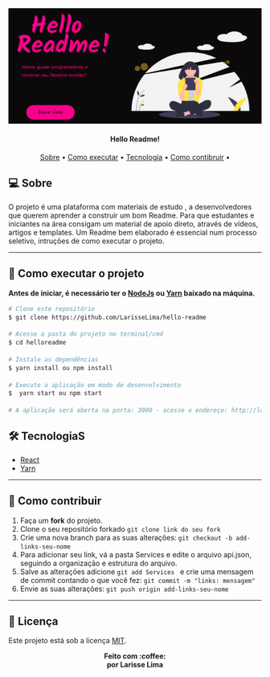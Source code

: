 <img src="https://github.com/LarisseLima/hello-readme/blob/master/banner.png"/>    


<h4 align="center"> 
	 Hello Readme! 
</h4>
<p align="center">
 <a href="#-sobre">Sobre</a> •
 <a href="#-como-executar-o-projeto">Como executar</a> • 
 <a href="#-tecnologia">Tecnologia</a> • 
 <a href="#-como-contribuir">Como contibruir</a> • 
</p>


## 💻 Sobre
O projeto é uma plataforma com materiais de estudo , a desenvolvedores que querem aprender a construir um bom Readme. Para que estudantes e iniciantes na área consigam um material de apoio direto, através de vídeos, artigos e templates. Um Readme bem elaborado é essencial num processo seletivo, intruções de como executar o projeto. 

---   

## 🚀 Como executar o projeto
**Antes de iniciar, é necessário ter o [NodeJs](https://nodejs.org/en/) ou [Yarn](https://yarnpkg.com/) baixado na máquina.**

```bash
# Clone este repositório
$ git clone https://github.com/LarisseLima/hello-readme

# Acesse a pasta do projeto no terminal/cmd
$ cd helloreadme

# Instale as dependências
$ yarn install ou npm install

# Execute a aplicação em modo de desenvolvimento
$  yarn start ou npm start

# A aplicação será aberta na porta: 3000 - acesse o endereço: http://localhost:3000
```


## 🛠 TecnologiaS

- [React](https://pt-br.reactjs.org/) 
- [Yarn](https://yarnpkg.com/)  

---   
  

## 🤝 Como contribuir 

1. Faça um **fork** do projeto.
2. Clone o seu repositório forkado `git clone link do seu fork`
3. Crie uma nova branch para as suas alterações: `git checkout -b add-links-seu-nome`
4. Para adicionar seu link,  vá a pasta Services e edite o arquivo api.json, seguindo a organização e estrutura do arquivo.  
5. Salve as alterações adicione `git add Services ` e crie uma mensagem de commit contando o que você fez: `git commit -m "links: mensagem"`
6. Envie as suas alterações: `git push origin add-links-seu-nome`

---


## 📝 Licença

Este projeto está sob a licença [MIT](https://github.com/LarisseLima/hello-readme/blob/master/LICENSE).


<p align="center"><b>Feito com 	:coffee: <br> por Larisse Lima</b></p>


